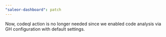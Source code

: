 ```yaml
---
"saleor-dashboard": patch
---
```


Now, codeql action is no longer needed since we enabled code analysis via GH configuration with default settings.
